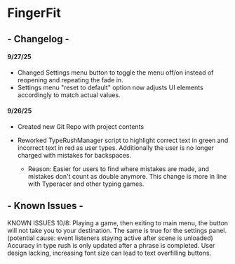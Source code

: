 # FingerFit











## \- Changelog -



#### 9/27/25

* Changed Settings menu button to toggle the menu off/on instead of reopening and repeating the fade in.
* Settings menu "reset to default" option now adjusts UI elements accordingly to match actual values.





#### 9/26/25



* Created new Git Repo with project contents
* Reworked TypeRushManager script to highlight correct text in green and incorrect text in red as user types. Additionally the user is no longer charged with mistakes for backspaces.

  * Reason: Easier for users to find where mistakes are made, and mistakes don't count as double anymore. This change is more in line with Typeracer and other typing games.







## \- Known Issues -
KNOWN ISSUES 10/8: Playing a game, then exiting to main menu, the button will not take you to your destination. The same is true for the settings panel. (potential cause: event listeners staying active after scene is unloaded) Accuracy in type rush is only updated after a phrase is completed. User design lacking, increasing font size can lead to text overfilling buttons.
